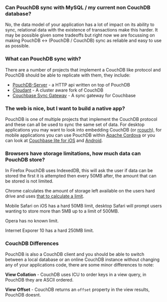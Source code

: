 ### Can PouchDB sync with MySQL / my current non CouchDB database?

No, the data model of your application has a lot of impact on its ability to sync, relational data with the existence of transactions make this harder. It may be possible given some tradeoffs but right now we are focussing on making PouchDB <-> (PouchDB / CouchDB) sync as reliable and easy to use as possible.

### What can PouchDB sync with?

There are a number of projects that implement a CouchDB like protocol and PouchDB should be able to replicate with them, they include:

 * [PouchDB-Server](https://github.com/nick-thompson/pouchdb-server) - a HTTP api written on top of PouchDB
 * [Cloudant](https://cloudant.com/) - A cluster aware fork of CouchDB
 * [Couchbase Sync Gateway](http://www.couchbase.com/communities/couchbase-sync-gateway) - A sync gateway for Couchbase

### The web is nice, but I want to build a native app?

PouchDB is one of multiple projects that implement the CouchDB protocol and these can all be used to sync the same set of data. For desktop applications you may want to look into embedding CouchDB (or [rcouch](https://github.com/refuge/rcouch)), for mobile applications you can use PouchDB within [Apache Cordova](http://cordova.apache.org/) or you can look at [Couchbase lite for iOS](https://github.com/couchbase/couchbase-lite-ios) and [Android](https://github.com/couchbase/couchbase-lite-android).

### Browsers have storage limitations, how much data can PouchDB store?

In Firefox PouchDB uses IndexedDB, this will ask the user if data can be stored the first it is attempted then every 50MB after, the amount that can be stored is not limited.

Chrome calculates the amount of storage left available on the users hard drive and uses [that to calculate a limit](https://developers.google.com/chrome/whitepapers/storage#temporary).

Mobile Safari on iOS has a hard 50MB limit, desktop Safari will prompt users wanting to store more than 5MB up to a limit of 500MB.

Opera has no known limit.

Internet Exporer 10 has a hard 250MB limit.

### CouchDB Differences

PouchDB is also a CouchDB client and you should be able to switch between a local database or an online CouchDB instance without changing any of your applications code, there are some minor differences to note:

**View Collation** - CouchDB uses ICU to order keys in a view query, in PouchDB they are ASCII ordered.

**View Offset** - CouchDB returns an `offset` property in the view results, PouchDB doesnt.
